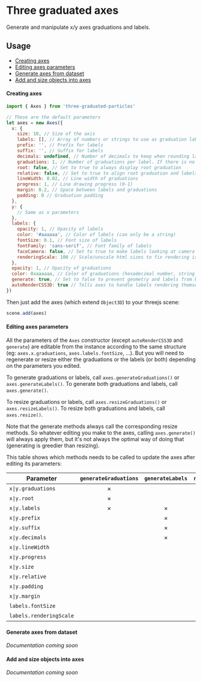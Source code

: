 # Three graduated axes

Generate and manipulate x/y axes graduations and labels.

## Usage

- [Creating axes](#creating-axes)
- [Editing axes parameters](#editing-axes-parameters)
- [Generate axes from dataset](#generate-axes-from-dataset)
- [Add and size objects into axes](#add-and-size-objects-into-axes)

#### Creating axes

```javascript
import { Axes } from 'three-graduated-particles'

// These are the default parameters
let axes = new Axes({
  x: {
    size: 10, // Size of the axis
    labels: [], // Array of numbers or strings to use as graduation labels
    prefix: '', // Prefix for labels
    suffix: '', // Suffix for labels
    decimals: undefined, // Number of decimals to keep when rounding labels, set to undefined to disable rounding
    graduations: 1, // Number of graduations per label. If there is no label, it will be used as the total number of graduations.
    root: false, // Set to true to always display root graduation
    relative: false, // Set to true to align root graduation and labels at 0
    lineWidth: 0.02, // Line width of graduations
    progress: 1, // Line drawing progress (0-1)
    margin: 0.2, // Space between labels and graduations
    padding: 0 // Graduation padding
  },
  y: {
    // Same as x parameters
  },
  labels: {
    opacity: 1, // Opacity of labels
    color: '#aaaaaa', // Color of labels (can only be a string)
    fontSize: 0.1, // Font size of labels
    fontFamily: 'sans-serif', // Font family of labels
    faceCamera: false, // Set to true to make labels looking at camera
    renderingScale: 100 // Scale/unscale html sizes to fix rendering issues
  },
  opacity: 1, // Opacity of graduations
  color: 0xaaaaaa, // Color of graduations (hexadecimal number, string or Color instance)
  generate: true, // Set to false to prevent geometry and labels from being generated at instantiation
  autoRenderCSS3D: true // Tells axes to handle labels rendering themself by creating a CSS3DRenderer and syncing it with axes rendering
})
```

Then just add the axes (which extend `Object3D`) to your threejs scene:

```javascript
scene.add(axes)
```

#### Editing axes parameters

All the parameters of the `Axes` constructor (except `autoRenderCSS3D` and `generate`) are editable from the instance according to the same structure (eg: `axes.x.graduations`, `axes.labels.fontSize`, ...). But you will need to regenerate or resize either the graduations or the labels (or both) depending on the parameters you edited.

To generate graduations or labels, call `axes.generateGraduations()` or `axes.generateLabels()`.
To generate both graduations and labels, call `axes.generate()`.

To resize graduations or labels, call `axes.resizeGraduations()` or `axes.resizeLabels()`.
To resize both graduations and labels, call `axes.resize()`.

Note that the generate methods always call the corresponding resize methods. So whatever editing you make to the axes, calling `axes.generate()` will always apply them, but it's not always the optimal way of doing that (generating is greedier than resizing).

This table shows which methods needs to be called to update the axes after editing its parameters:

| Parameter | `generateGraduations` | `generateLabels` | `resizeGraduations` | `resizeLabels` |
|-|:-:|:-:|:-:|:-:|
| `x\|y.graduations` | × | | | |
| `x\|y.root` | × | | | |
| `x\|y.labels` | × | × | | |
| `x\|y.prefix` | | × | | |
| `x\|y.suffix` | | × | | |
| `x\|y.decimals` | | × | | |
| `x\|y.lineWidth` | | | × | |
| `x\|y.progress` | | | × | |
| `x\|y.size` | | | × | × |
| `x\|y.relative` | | | × | × |
| `x\|y.padding` | | | × | × |
| `x\|y.margin` | | | | × |
| `labels.fontSize` | | | | × |
| `labels.renderingScale` | | | | × |

#### Generate axes from dataset

*Documentation coming soon*

#### Add and size objects into axes

*Documentation coming soon*
